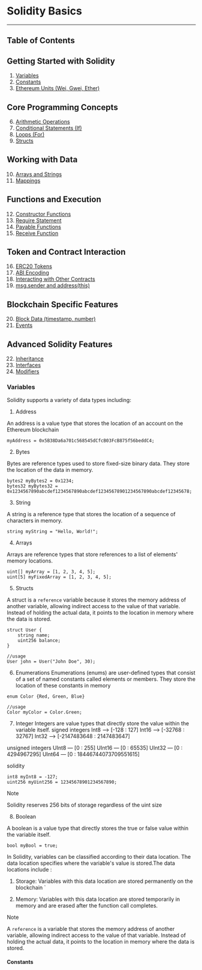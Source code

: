 # Solidity Basics
---
## Table of Contents

## Getting Started with Solidity
1. [Variables](#Variables)
2. [Constants](#constants)
5. [Ethereum Units (Wei, Gwei, Ether)](#ethereum-units-wei-gwei-ether)

## Core Programming Concepts
6. [Arithmetic Operations](#arithmetic-operations)
7. [Conditional Statements (If)](#conditional-statements-if)
8. [Loops (For)](#loops-for)
9. [Structs](#structs)

## Working with Data
10. [Arrays and Strings](#arrays-and-strings)
11. [Mappings](#mappings)

## Functions and Execution
12. [Constructor Functions](#constructor-functions)
13. [Require Statement](#require-statement)
14. [Payable Functions](#payable-functions)
15. [Receive Function](#receive-function)

## Token and Contract Interaction
16. [ERC20 Tokens](#erc20-tokens)
17. [ABI Encoding](#abi-encoding)
18. [Interacting with Other Contracts](#interacting-with-other-contracts)
19. [msg.sender and address(this)](#msgsender-and-addressthis)

## Blockchain Specific Features
20. [Block Data (timestamp, number)](#block-data-timestamp-number)
21. [Events](#events)

## Advanced Solidity Features
22. [Inheritance](#inheritance)
23. [Interfaces](#interfaces)
24. [Modifiers](#modifiers)


### Variables

Solidity supports a variety of data types including:

1. Address

An address is a value  type that stores the location of an account on the Ethereum blockchain
```solidity
myAddress = 0x5B38Da6a701c568545dCfcB03FcB875f56beddC4;
```

2. Bytes

Bytes are reference types used to store fixed-size binary data. They store the location of the data in memory.
```solidity
bytes2 myBytes2 = 0x1234;
bytes32 myBytes32 = 0x1234567890abcdef1234567890abcdef12345678901234567890abcdef12345678;
```
3. String

A string is a reference type that stores the location of a sequence of characters in memory.
```solidity
string myString = "Hello, World!";
```

4. Arrays

Arrays are reference types that store references to a list of elements' memory locations.

```solidity
uint[] myArray = [1, 2, 3, 4, 5];
uint[5] myFixedArray = [1, 2, 3, 4, 5];
```

5. Structs

A struct  is a `reference` variable because it stores the memory address of another variable, allowing indirect access to the value of that variable. Instead of holding the actual data, it points to the location in memory where the data is stored.

```solidity
struct User {
    string name;
    uint256 balance;
} 

//usage 
User john = User("John Doe", 30);
```

6. Enumerations
Enumerations (enums) are user-defined types that consist of a set of named constants called elements or members. They store the location of these constants in memory

```solidity
enum Color {Red, Green, Blue}

//usage 
Color myColor = Color.Green;
```

7. Integer
Integers are value types that directly store the value within the variable itself.
signed integers
Int8 —>   [-128 : 127]
Int16 —> [-32768 : 32767]
Int32 —> [-2147483648 : 2147483647]

unsigned integers
UInt8 — [0 : 255]
UInt16 — [0 : 65535]
UInt32 — [0 : 4294967295]
UInt64 — [0 : 18446744073709551615]


solidity
```solidity
int8 myInt8 = -127;
uint256 myUint256 = 12345678901234567890;
```
>[!NOTE]
>Solidity reserves 256 bits of storage regardless of the uint size


8. Boolean

A boolean is a value type that directly stores the true or false value within the variable itself.

```solidity
bool myBool = true;
```

In Solidity, variables can be classified according to their data location. The data location specifies where the variable's value is stored.The  data locations include :

1. Storage: Variables with this data location are stored permanently on the blockchain
`

2. Memory: Variables with this data location are stored temporarily in memory and are erased after the function call completes.


>[!NOTE]
>A `reference` is a variable that stores the memory address of another variable, allowing indirect access to the value of that variable. Instead of holding the actual data, it points to the location in memory where the data is stored.

#### Constants

####

####







